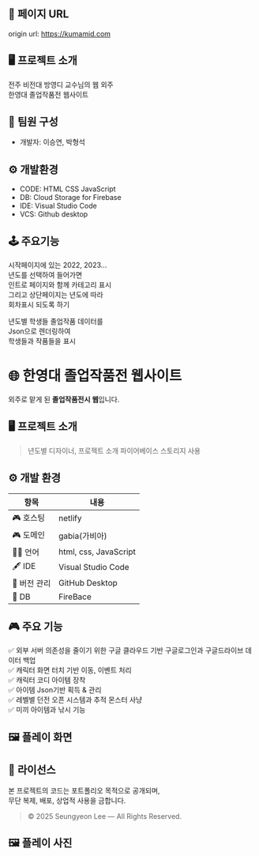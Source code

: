 ## 🔗 페이지 URL 
origin url: https://kumamid.com  

## 🖥 프로젝트 소개 
전주 비전대 방영디 교수님의 웹 외주  
한영대 졸업작품전 웹사이트  

## 🐣 팀원 구성 
- 개발자: 이승연, 박형석 

## ⚙️ 개발환경  

- CODE: HTML CSS JavaScript   
- DB: Cloud Storage for Firebase  
- IDE: Visual Studio Code  
- VCS: Github desktop   

## 🕹 주요기능  

시작페이지에 있는 2022, 2023...  
년도를 선택하여 들어가면  
인트로 페이지와 함께 카테고리 표시  
그리고 상단페이지는 년도에 따라  
회차표시 되도록 하기  
  
년도별 학생들 졸업작품 데이터를  
Json으로 렌더링하여  
학생들과 작품들을 표시  


# 🌐 한영대 졸업작품전 웹사이트 

외주로 맡게 된 **졸업작품전시 웹**입니다.  
  
## 🖥️ 프로젝트 소개

> 년도별 디자이너, 프로젝트 소개
> 파이어베이스 스토리지 사용  
  
## ⚙️ 개발 환경

| 항목            | 내용                      |
|-----------------|---------------------------|
| 🎮 호스팅 | netlify |
| 🎮 도메인 | gabia(가비아) |
| 🧑‍💻 언어 | html, css, JavaScript |
| 🖋 IDE | Visual Studio Code |
| 📁 버전 관리 | GitHub Desktop |
| 🧩 DB | FireBace |
  
## 🎮 주요 기능

✅ 외부 서버 의존성을 줄이기 위한 
구글 클라우드 기반 구글로그인과 구글드라이브 데이터 백업  
✅ 캐릭터 화면 터치 기반 이동, 이벤트 처리  
✅ 캐릭터 코디 아이템 장착  
✅ 아이템 Json기반 획득 & 관리  
✅ 레벨별 던전 오픈 시스템과 추적 몬스터 사냥  
✅ 미끼 아이템과 낚시 기능  
  
## 🖼️ 플레이 화면 
  
## 📜 라이선스

본 프로젝트의 코드는 포트폴리오 목적으로 공개되며,    
무단 복제, 배포, 상업적 사용을 금합니다.  
> © 2025 Seungyeon Lee — All Rights Reserved.

## 🖼 플레이 사진

 

